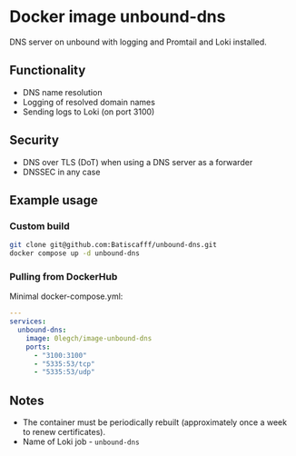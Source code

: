 # Docker image unbound-dns
DNS server on unbound with logging and Promtail and Loki installed.
## Functionality
- DNS name resolution
- Logging of resolved domain names
- Sending logs to Loki (on port 3100)
## Security
- DNS over TLS (DoT) when using a DNS server as a forwarder
- DNSSEC in any case
## Example usage
### Custom build
```bash
git clone git@github.com:Batiscafff/unbound-dns.git
docker compose up -d unbound-dns
```
### Pulling from DockerHub
Minimal docker-compose.yml:
```yaml
---
services:
  unbound-dns:
    image: 0legch/image-unbound-dns
    ports:
      - "3100:3100"
      - "5335:53/tcp"
      - "5335:53/udp"
```
## Notes
- The container must be periodically rebuilt (approximately once a week to renew certificates).
- Name of Loki job - `unbound-dns`
